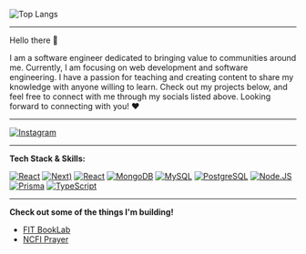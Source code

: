 ![Top Langs](https://github-readme-stats.vercel.app/api/top-langs/?username=pejuangvscode&theme=tokyonight)

---

Hello there 👋

I am a software engineer dedicated to bringing value to communities around me. Currently, I am focusing on web development and software engineering. I have a passion for teaching and creating content to share my knowledge with anyone willing to learn. Check out my projects below, and feel free to connect with me through my socials listed above. Looking forward to connecting with you! ❤️

---

[![Instagram](https://img.shields.io/badge/-Instagram-E4405F?logo=instagram&logoColor=white)](https://instagram.com/teoinsani)

---

**Tech Stack & Skills:**

[![React](https://img.shields.io/badge/-React-61DAFB?logo=react&logoColor=white)](#)
[![Next](https://img.shields.io/badge/next.js-000000?style=for-the-badge&logo=nextdotjs&logoColor=white))](#)
[![React](https://img.shields.io/badge/-React%20Native-61DAFB?logo=react&logoColor=white)](#)
[![MongoDB](https://img.shields.io/badge/-MongoDB-47A248?logo=mongodb&logoColor=white)](#)
[![MySQL](https://img.shields.io/badge/-MySQL-4479A1?logo=mysql&logoColor=white)](#)
[![PostgreSQL](https://img.shields.io/badge/-PostgreSQL-336791?logo=postgresql&logoColor=white)](#)
[![Node.JS](https://img.shields.io/badge/node.js-339933?style=for-the-badge&logo=Node.js&logoColor=white)](#)
[![Prisma](https://img.shields.io/badge/Prisma-3982CE?style=for-the-badge&logo=Prisma&logoColor=white)](#)
[![TypeScript](https://shields.io/badge/TypeScript-3178C6?logo=TypeScript&logoColor=FFF&style=flat-square)](#)

---

**Check out some of the things I'm building!**
- [FIT BookLab](https://www.fitbooklab.com)
- [NCFI Prayer](https://ncfiprayer.vercel.app)

